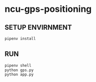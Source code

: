 # ncu-gps-positioning

## SETUP ENVIRNMENT

```bash
pipenv install
```

## RUN

```bash
pipenv shell
python gps.py
python app.py
```
